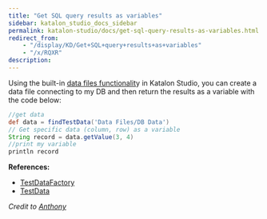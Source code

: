 ```yaml
---
title: "Get SQL query results as variables" 
sidebar: katalon_studio_docs_sidebar
permalink: katalon-studio/docs/get-sql-query-results-as-variables.html 
redirect_from:
    - "/display/KD/Get+SQL+query+results+as+variables"
    - "/x/RQXR"
description: 
---
```

Using the built-in [data files functionalit](/display/KD/Manage+Test+Data)y in Katalon Studio, you can create a data file connecting to my DB and then return the results as a variable with the code below:

```groovy
//get data
def data = findTestData('Data Files/DB Data')
// Get specific data (column, row) as a variable
String record = data.getValue(3, 4)
//print my variable
println record

```

**References:**

*   [TestDataFactory](https://api-docs.katalon.com/com/kms/katalon/core/testdata/TestDataFactory.html)
*   [TestData](https://api-docs.katalon.com/com/kms/katalon/core/testdata/TestData.html)

_Credit to [Anthony](https://forum.katalon.com/discussion/6817/get-sql-query-results-as-variables#Comment_15812)_